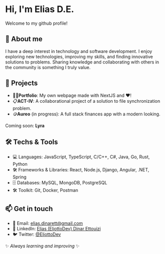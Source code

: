# Hi, I'm Elias D.E.

Welcome to my github profile!

## 🌱 About me
I have a deep interest in technology and software development. I enjoy exploring new technologies, improving my skills, and finding innovative solutions to problems. Sharing knowledge and collaborating with others in the community is something I truly value.

## 📂 Projects

- 🧑‍💻**Portfolio**: My own webpage made with NextJS and ❤️!
- 📋**ACT-IV**: A collaborational project of a solution to file synchronization problem.
- 🪙**Aureo** (in progress): A full stack finances app with a modern looking.

Coming soon: **Lyra**

## 🛠️ Techs & Tools
- 💻 Languages: JavaScript, TypeScript, C/C++, C#, Java, Go, Rust, Python
- 🛠️ Frameworks & Libraries: React, Node.js, Django, Angular, .NET, Spring
- 🗄️ Databases: MySQL, MongoDB, PostgreSQL
- 🛠️ Toolkit: Git, Docker, Postman

## 📫 Get in touch
- 📧 Email: elias.dinarett@gmail.com
- 💼 LinkedIn: [Elias (EliottoDev) Dinar Ettouizi](https://linkedin.com/in/eliasdinett)
- 🐦 Twitter: [@EliottoDev](https://twitter.com/@EliottoDev)

✨ _Always learning and improving_ ✨
